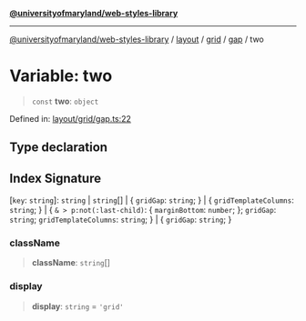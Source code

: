 [**@universityofmaryland/web-styles-library**](../../../../../../README.md)

***

[@universityofmaryland/web-styles-library](../../../../../../README.md) / [layout](../../../../../README.md) / [grid](../../../README.md) / [gap](../README.md) / two

# Variable: two

> `const` **two**: `object`

Defined in: [layout/grid/gap.ts:22](https://github.com/UMD-Digital/design-system/blob/7fa144f196ef5f0ef2b372670136735f5a5c9236/packages/styles/source/layout/grid/gap.ts#L22)

## Type declaration

## Index Signature

\[`key`: `string`\]: `string` \| `string`[] \| \{ `gridGap`: `string`; \} \| \{ `gridTemplateColumns`: `string`; \} \| \{ `& > p:not(:last-child)`: \{ `marginBottom`: `number`; \}; `gridGap`: `string`; `gridTemplateColumns`: `string`; \} \| \{ `gridGap`: `string`; \}

### className

> **className**: `string`[]

### display

> **display**: `string` = `'grid'`
